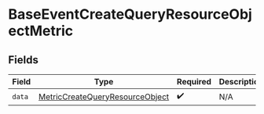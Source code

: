 # BaseEventCreateQueryResourceObjectMetric


## Fields

| Field                                                                                         | Type                                                                                          | Required                                                                                      | Description                                                                                   |
| --------------------------------------------------------------------------------------------- | --------------------------------------------------------------------------------------------- | --------------------------------------------------------------------------------------------- | --------------------------------------------------------------------------------------------- |
| `data`                                                                                        | [MetricCreateQueryResourceObject](../../models/components/MetricCreateQueryResourceObject.md) | :heavy_check_mark:                                                                            | N/A                                                                                           |
